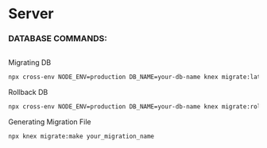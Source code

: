 # Server

### DATABASE COMMANDS:

```bash

```

Migrating DB

```bash
npx cross-env NODE_ENV=production DB_NAME=your-db-name knex migrate:latest --knexfile knexfile
```

Rollback DB

```bash
npx cross-env NODE_ENV=production DB_NAME=your-db-name knex migrate:rollback --knexfile knexfile
```

Generating Migration File

```bash
npx knex migrate:make your_migration_name
```
